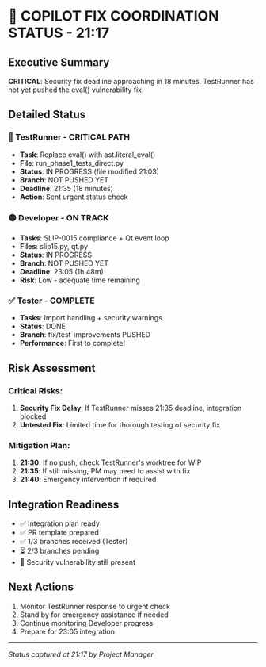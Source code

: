 # 🚨 COPILOT FIX COORDINATION STATUS - 21:17

## Executive Summary
**CRITICAL**: Security fix deadline approaching in 18 minutes. TestRunner has not yet pushed the eval() vulnerability fix.

## Detailed Status

### 🔴 TestRunner - CRITICAL PATH
- **Task**: Replace eval() with ast.literal_eval()
- **File**: run_phase1_tests_direct.py
- **Status**: IN PROGRESS (file modified 21:03)
- **Branch**: NOT PUSHED YET
- **Deadline**: 21:35 (18 minutes)
- **Action**: Sent urgent status check

### 🟡 Developer - ON TRACK
- **Tasks**: SLIP-0015 compliance + Qt event loop
- **Files**: slip15.py, qt.py
- **Status**: IN PROGRESS
- **Branch**: NOT PUSHED YET
- **Deadline**: 23:05 (1h 48m)
- **Risk**: Low - adequate time remaining

### ✅ Tester - COMPLETE
- **Tasks**: Import handling + security warnings
- **Status**: DONE
- **Branch**: fix/test-improvements PUSHED
- **Performance**: First to complete!

## Risk Assessment

### Critical Risks:
1. **Security Fix Delay**: If TestRunner misses 21:35 deadline, integration blocked
2. **Untested Fix**: Limited time for thorough testing of security fix

### Mitigation Plan:
1. **21:30**: If no push, check TestRunner's worktree for WIP
2. **21:35**: If still missing, PM may need to assist with fix
3. **21:40**: Emergency intervention if required

## Integration Readiness
- ✅ Integration plan ready
- ✅ PR template prepared
- ✅ 1/3 branches received (Tester)
- ⏳ 2/3 branches pending
- 🔴 Security vulnerability still present

## Next Actions
1. Monitor TestRunner response to urgent check
2. Stand by for emergency assistance if needed
3. Continue monitoring Developer progress
4. Prepare for 23:05 integration

---
*Status captured at 21:17 by Project Manager*